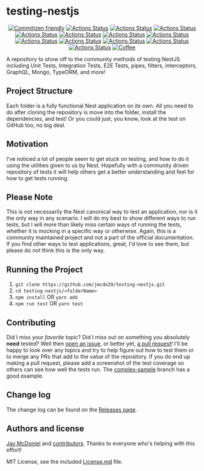# testing-nestjs

<div align="center">

[![Commitizen friendly](https://img.shields.io/badge/commitizen-friendly-brightgreen.svg)](http://commitizen.github.io/cz-cli/) [![Actions Status](https://github.com/jmcdo29/testing-nestjs/workflows/CRON%20Job/badge.svg)](https://github.com/jmcdo29/testing-nestjs/actions) [![Actions Status](https://github.com/jmcdo29/testing-nestjs/workflows/Complex%20Sample/badge.svg)](https://github.com/jmcdo29/testing-nestjs/actions) [![Actions Status](https://github.com/jmcdo29/testing-nestjs/workflows/Simple%20Sample/badge.svg)](https://github.com/jmcdo29/testing-nestjs/actions) [![Actions Status](https://github.com/jmcdo29/testing-nestjs/workflows/Mongo%20Sample/badge.svg)](https://github.com/jmcdo29/testing-nestjs/actions) [![Actions Status](https://github.com/jmcdo29/testing-nestjs/workflows/TypeORM%20GraphQL%20Sample/badge.svg)](https://github.com/jmcdo29/testing-nestjs/actions) [![Actions Status](https://github.com/jmcdo29/testing-nestjs/workflows/TypeORM%20Sample/badge.svg)](https://github.com/jmcdo29/testing-nestjs/actions) [![Actions Status](https://github.com/jmcdo29/testing-nestjs/workflows/WebSocket%20Sample/badge.svg)](https://github.com/jmcdo29/testing-nestjs/actions) [![Actions Status](https://github.com/jmcdo29/testing-nestjs/workflows/RxJS%20Sample/badge.svg)](https://github.com/jmcdo29/testing-nestjs/actions) [![Actions Status](https://github.com/jmcdo29/testing-nestjs/workflows/Render%20Sample/badge.svg)](https://github.com/jmcdo29/testing-nestjs/actions) [![Actions Status](https://github.com/jmcdo29/testing-nestjs/workflows/GraphQL%20Sample/badge.svg)](https://github.com/jmcdo29/testing-nestjs/actions) [![Actions Status](https://github.com/jmcdo29/testing-nestjs/workflows/CQRS%20Sample/badge.svg)](https://github.com/jmcdo29/testing-nestjs/actions) [![Actions Status](https://github.com/jmcdo29/testing-nestjs/workflows/E2E%20Tests/badge.svg)](https://github.com/jmcdo29/testing-nestjs/actions) [![Coffee](https://badgen.net/badge/Buy%20Me/A%20Coffee/purple?icon=kofi)](https://www.buymeacoffee.com/jmcdo29)

</div>

A repository to show off to the community methods of testing NestJS including Unit Tests, Integration Tests, E2E Tests, pipes, filters, interceptors, GraphQL, Mongo, TypeORM, and more!

## Project Structure

Each folder is a fully functional Nest application on its own. All you need to do after cloning the repository is move into the folder, install the dependencies, and test! Or you could just, you know, look at the test on GitHub too, no big deal.

## Motivation

I've noticed a lot of people seem to get stuck on testing, and how to do it using the utilities given to us by Nest. Hopefully with a community driven repository of tests it will help others get a better understanding and feel for how to get tests running.

## Please Note

This is not necessarily the Nest canonical way to test an application, nor is it the only way in any scenario. I will do my best to show different ways to run tests, but I will more than likely miss certain ways of running the tests, whether it is mocking in a specific way or otherwise. Again, this is a community maintained project and not a part of the official documentation. If you find other ways to test applications, great, I'd love to see them, but please do not think this is the only way.

## Running the Project

1. `git clone https://github.com/jmcdo29/testing-nestjs.git`
2. `cd testing-nestjs/<folderName>`
3. `npm install` OR `yarn add`
4. `npm run test` OR `yarn test`

## Contributing

Did I miss your _favorite_ topic? Did I miss out on something you absolutely **need** tested? Well then [open an issue](https://github.com/jmcdo29/testing-nestjs/issues/new), or better yet, [a pull request](https://github.com/jmcdo29/testing-nestjs/compare)! I'll be happy to look over any topics and try to help figure out how to test them or to merge any PRs that add to the value of the repository. If you do end up making a pull request, please add a screenshot of the test coverage so others can see how well the tests run. The [complex-sample](/complex-sample) branch has a good example.

## Change log

The change log can be found on the [Releases page](https://github.com/jmcdo29/testing-nestjs/releases).

## Authors and license

[Jay McDoniel](http://jaymcdoniel.dev) and [contributors](https://github.com/jmcdo29/testing-nestjs/graphs/contributors). Thanks to everyone who's helping with this effort!

MIT License, see the included [License.md](LICENSE) file.
